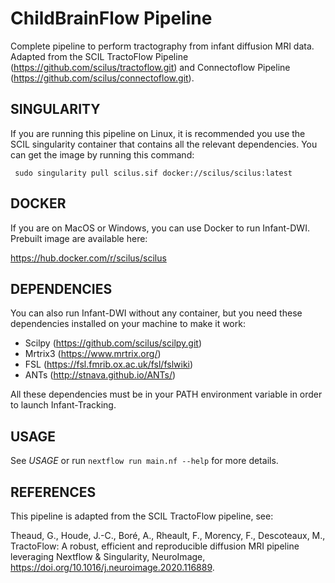 ChildBrainFlow Pipeline
=======================
Complete pipeline to perform tractography from infant diffusion MRI data. Adapted from the SCIL TractoFlow Pipeline (https://github.com/scilus/tractoflow.git) and Connectoflow Pipeline (https://github.com/scilus/connectoflow.git).

SINGULARITY
-----------
If you are running this pipeline on Linux, it is recommended you use the SCIL singularity container that contains all the relevant dependencies. 
You can get the image by running this command: 

`` sudo singularity pull scilus.sif docker://scilus/scilus:latest``

DOCKER
------
If you are on MacOS or Windows, you can use Docker to run Infant-DWI.
Prebuilt image are available here:

https://hub.docker.com/r/scilus/scilus

DEPENDENCIES
------------
You can also run Infant-DWI without any container, but you need these dependencies installed on your machine to make it work:

* Scilpy (https://github.com/scilus/scilpy.git)
* Mrtrix3 (https://www.mrtrix.org/)
* FSL (https://fsl.fmrib.ox.ac.uk/fsl/fslwiki)
* ANTs (http://stnava.github.io/ANTs/)

All these dependencies must be in your PATH environment variable in order to launch Infant-Tracking. 

USAGE
-----
See _USAGE_ or run `` nextflow run main.nf --help `` for more details.

REFERENCES
----------
This pipeline is adapted from the SCIL TractoFlow pipeline, see:

Theaud, G., Houde, J.-C., Boré, A., Rheault, F., Morency, F., Descoteaux, M.,
    TractoFlow: A robust, efficient and reproducible diffusion MRI pipeline
    leveraging Nextflow & Singularity, NeuroImage,
    https://doi.org/10.1016/j.neuroimage.2020.116889.


